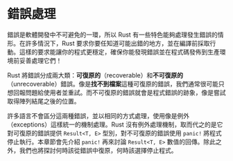 # 錯誤處理

錯誤是軟體開發中不可避免的一環，所以 Rust 有一些特色能夠處理發生錯誤的情形。在許多情況下，Rust 要求你要任知道可能出錯的地方，並在編譯前採取行動。這樣的要求能讓你的程式更穩定，確保你能發現錯誤並在程式碼發佈到生產環境前妥善處理它們！

Rust 將錯誤分成兩大類：**可復原的**（recoverable）和**不可復原的**（unrecoverable）錯誤。像是**找不到檔案**這種可復原的錯誤，我們通常很可能只想回報問題給使用者並重試。而不可復原的錯誤就會是程式錯誤的跡象，像是嘗試取得陣列結尾之後的位置。

許多語言不會區分這兩種錯誤，並以相同的方式處理，使用像是例外（exceptions）這樣統一的機制處理。Rust 沒有例外處理機制，取而代之的是它對可復原的錯誤提供 `Result<T, E>` 型別，對不可復原的錯誤使用 `panic!` 將程式停止執行。本章節會先介紹 `panic!` 再來討論 `Result<T, E>` 數值的回傳。除此之外，我們也將探討何時該從錯誤中復原，何時該選擇停止程式。
